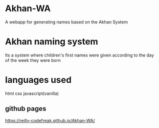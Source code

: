 # Akhan-WA
A webapp for generating names based on the Akhan System
# Akhan naming system
Its a system where children's first names were given according to the day of the week they were born
# languages used
html
css
javascript(vanilla)
## github pages
https://reilly-codefreak.github.io/Akhan-WA/